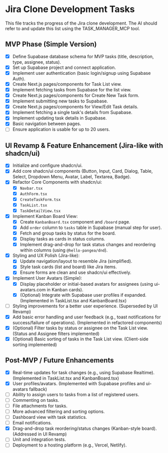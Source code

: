# Jira Clone Development Tasks

This file tracks the progress of the Jira clone development. The AI should refer to and update this list using the TASK_MANAGER_MCP tool.

## MVP Phase (Simple Version)

- [x] Define Supabase database schema for MVP tasks (title, description, type, assignee, status).
- [x] Set up Supabase project and connect application.
- [x] Implement user authentication (basic login/signup using Supabase Auth).
- [x] Create Next.js pages/components for Task List view.
- [x] Implement fetching tasks from Supabase for the list view.
- [x] Create Next.js pages/components for Create New Task form.
- [x] Implement submitting new tasks to Supabase.
- [x] Create Next.js pages/components for View/Edit Task details.
- [x] Implement fetching a single task's details from Supabase.
- [x] Implement updating task details in Supabase.
- [x] Basic navigation between pages.
- [ ] Ensure application is usable for up to 20 users.

## UI Revamp & Feature Enhancement (Jira-like with shadcn/ui)

- [x] Initialize and configure shadcn/ui.
- [x] Add core shadcn/ui components (Button, Input, Card, Dialog, Table, Select, Dropdown Menu, Avatar, Label, Textarea, Badge).
- [x] Refactor Core Components with shadcn/ui:
  - [x] `Navbar.tsx`
  - [x] `AuthForm.tsx`
  - [x] `CreateTaskForm.tsx`
  - [x] `TaskList.tsx`
  - [x] `TaskDetailView.tsx`
- [x] Implement Kanban Board View:
  - [x] Create `KanbanBoard.tsx` component and `/board` page.
  - [x] Add `order` column to `tasks` table in Supabase (manual step for user).
  - [x] Fetch and group tasks by status for the board.
  - [x] Display tasks as cards in status columns.
  - [x] Implement drag-and-drop for task status changes and reordering within columns (using `@hello-pangea/dnd`).
- [x] Styling and UX Polish (Jira-like):
  - [x] Update navigation/layout to resemble Jira (simplified).
  - [x] Style task cards (list and board) like Jira items.
  - [x] Ensure forms are clean and use shadcn/ui effectively.
- [x] Implement User Avatars (Simple):
  - [x] Display placeholder or initial-based avatars for assignees (using ui-avatars.com in Kanban cards).
  - [x] (Optional) Integrate with Supabase user profiles if expanded. (Implemented in TaskList.tsx and KanbanBoard.tsx)

- [ ] Styling improvements for a better user experience. (Superseded by UI Revamp)
- [x] Add basic error handling and user feedback (e.g., toast notifications for success/failure of operations). (Implemented in refactored components)
- [x] (Optional) Filter tasks by status or assignee on the Task List view. (Status and Assignee filters implemented)
- [x] (Optional) Basic sorting of tasks in the Task List view. (Client-side sorting implemented)

## Post-MVP / Future Enhancements

- [x] Real-time updates for task changes (e.g., using Supabase Realtime). (Implemented in TaskList.tsx and KanbanBoard.tsx)
- [x] User profiles/avatars. (Implemented with Supabase profiles and ui-avatars fallback)
- [ ] Ability to assign users to tasks from a list of registered users.
- [ ] Commenting on tasks.
- [ ] File attachments for tasks.
- [ ] More advanced filtering and sorting options.
- [ ] Dashboard view with task statistics.
- [ ] Email notifications.
- [x] Drag-and-drop task reordering/status changes (Kanban-style board). (Addressed in UI Revamp)
- [ ] Unit and integration tests.
- [ ] Deployment to a hosting platform (e.g., Vercel, Netlify).